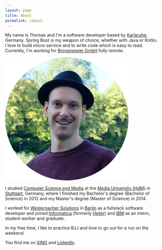 ```yaml
---
layout: page
title: About
permalink: /about
---
```


My name is Thomas and I'm a software developer based by [Karlsruhe](https://de.wikipedia.org/wiki/Karlsruhe), Germany. 
Spring Boot is my weapon of choice, whether with Java or Kotlin.
I love to build micro-service and to write code which is easy to read.
Currently, I'm working for [Bringmeister GmbH](http://bringmeister.de) fully remote.

![Picture of myself](/images/avatar-round.png)

I studied [Computer Science and Media](http://www.mi.hdm-stuttgart.de/csm) at the [Media University (HdM)](http://www.hdm-stuttgart.de "HdM Stuttgart") in [Stuttgart](https://www.google.com/maps/place/Stuttgart,+Deutschland), Germany, where I finished my Bachelor's degree (Bachelor of Science) in 2012 and my Master's degree (Master of Science) in 2014.

I worked for [Westernacher Solutions](http://westernacher-solutions.com) in [Berlin](https://de.wikipedia.org/wiki/Berlin) as a fullstack software developer and joined [Informatica](http://www.informatica.com/ "Informatica") (formerly [Heiler](http://www.heiler.com/de//index.php "Heiler Software AG")) and [IBM](http://www-05.ibm.com/de/entwicklung/ "IBM Böblingen") as an intern, student worker and graduate.

In my free time, I like to practice BJJ and love to go out for a run on the weekend.

You find me on [XING](https://www.xing.com/profiles/Thomas_Uhrig7) and [LinkedIn](http://www.linkedin.com/pub/thomas-uhrig/85/6bb/39).
